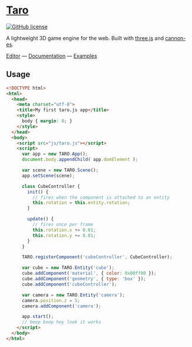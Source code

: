 # [Taro](https://www.echou.xyz/taro/)
[![GitHub license](https://img.shields.io/badge/license-MIT-blue.svg)](https://github.com/Cloud9c/taro/blob/master/LICENSE)

A lightweight 3D game engine for the web. Built with [three.js](https://github.com/mrdoob/three.js/) and [cannon-es](https://github.com/pmndrs/cannon-es).

[Editor](https://www.echou.xyz/taro/editor/) &mdash;
[Documentation](https://www.echou.xyz/taro/docs/#/) &mdash;
[Examples](https://www.echou.xyz/taro/examples/)

## Usage

```html
<!DOCTYPE html>
<html>
  <head>
    <meta charset="utf-8">
    <title>My first taro.js app</title>
    <style>
      body { margin: 0; }
    </style>
  </head>
  <body>
    <script src="js/taro.js"></script>
    <script>
      var app = new TARO.App();
      document.body.appendChild( app.domElement );

      var scene = new TARO.Scene();
      app.setScene(scene);

      class CubeController {
        init() {
          // fires when the component is attached to an entity
          this.rotation = this.entity.rotation;
        }

        update() {
          // fires once per frame
          this.rotation.x += 0.01;
          this.rotation.y += 0.01;
        }
      }

      TARO.registerComponent('cubeController', CubeController);

      var cube = new TARO.Entity('cube');
      cube.addComponent('material', { color: 0x00ff00 });
      cube.addComponent('geometry', { type: 'box' });
      cube.addComponent('cubeController');

      var camera = new TARO.Entity('camera');
      camera.position.z = 5;
      camera.addComponent('camera');

      app.start();
      // beep boop hey look it works
    </script>
  </body>
</html>
```
